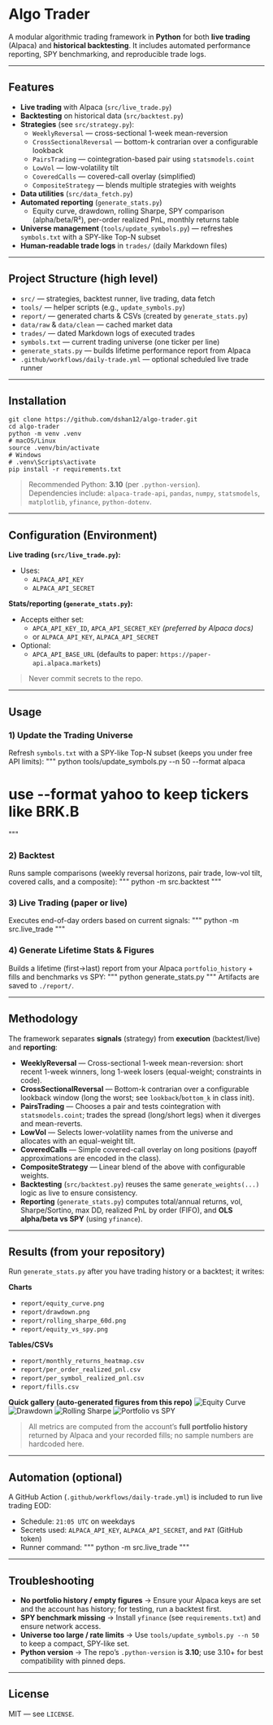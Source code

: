 # Algo Trader

A modular algorithmic trading framework in **Python** for both **live trading** (Alpaca) and **historical backtesting**. It includes automated performance reporting, SPY benchmarking, and reproducible trade logs.

---

## Features
- **Live trading** with Alpaca (`src/live_trade.py`)
- **Backtesting** on historical data (`src/backtest.py`)
- **Strategies** (see `src/strategy.py`):
  - `WeeklyReversal` — cross-sectional 1-week mean-reversion
  - `CrossSectionalReversal` — bottom-k contrarian over a configurable lookback
  - `PairsTrading` — cointegration-based pair using `statsmodels.coint`
  - `LowVol` — low-volatility tilt
  - `CoveredCalls` — covered-call overlay (simplified)
  - `CompositeStrategy` — blends multiple strategies with weights
- **Data utilities** (`src/data_fetch.py`)
- **Automated reporting** (`generate_stats.py`)
  - Equity curve, drawdown, rolling Sharpe, SPY comparison (alpha/beta/R²), per-order realized PnL, monthly returns table
- **Universe management** (`tools/update_symbols.py`) — refreshes `symbols.txt` with a SPY-like Top-N subset
- **Human-readable trade logs** in `trades/` (daily Markdown files)

---

## Project Structure (high level)
- `src/` — strategies, backtest runner, live trading, data fetch
- `tools/` — helper scripts (e.g., `update_symbols.py`)
- `report/` — generated charts & CSVs (created by `generate_stats.py`)
- `data/raw` & `data/clean` — cached market data
- `trades/` — dated Markdown logs of executed trades
- `symbols.txt` — current trading universe (one ticker per line)
- `generate_stats.py` — builds lifetime performance report from Alpaca
- `.github/workflows/daily-trade.yml` — optional scheduled live trade runner

---

## Installation
```
git clone https://github.com/dshan12/algo-trader.git
cd algo-trader
python -m venv .venv
# macOS/Linux
source .venv/bin/activate
# Windows
# .venv\Scripts\activate
pip install -r requirements.txt
```

> Recommended Python: **3.10** (per `.python-version`).  
> Dependencies include: `alpaca-trade-api`, `pandas`, `numpy`, `statsmodels`, `matplotlib`, `yfinance`, `python-dotenv`.

---

## Configuration (Environment)

**Live trading (`src/live_trade.py`):**
- Uses:
  - `ALPACA_API_KEY`
  - `ALPACA_API_SECRET`

**Stats/reporting (`generate_stats.py`):**
- Accepts either set:
  - `APCA_API_KEY_ID`, `APCA_API_SECRET_KEY` *(preferred by Alpaca docs)*  
  - or `ALPACA_API_KEY`, `ALPACA_API_SECRET`
- Optional:
  - `APCA_API_BASE_URL` (defaults to paper: `https://paper-api.alpaca.markets`)

> Never commit secrets to the repo.

---

## Usage

### 1) Update the Trading Universe
Refresh `symbols.txt` with a SPY-like Top-N subset (keeps you under free API limits):
"""
python tools/update_symbols.py --n 50 --format alpaca
# use --format yahoo to keep tickers like BRK.B
"""

### 2) Backtest
Runs sample comparisons (weekly reversal horizons, pair trade, low-vol tilt, covered calls, and a composite):
"""
python -m src.backtest
"""

### 3) Live Trading (paper or live)
Executes end-of-day orders based on current signals:
"""
python -m src.live_trade
"""

### 4) Generate Lifetime Stats & Figures
Builds a lifetime (first→last) report from your Alpaca `portfolio_history` + fills and benchmarks vs SPY:
"""
python generate_stats.py
"""
Artifacts are saved to `./report/`.

---

## Methodology

The framework separates **signals** (strategy) from **execution** (backtest/live) and **reporting**:

- **WeeklyReversal** — Cross-sectional 1-week mean-reversion: short recent 1-week winners, long 1-week losers (equal-weight; constraints in code).  
- **CrossSectionalReversal** — Bottom-k contrarian over a configurable lookback window (long the worst; see `lookback`/`bottom_k` in class init).  
- **PairsTrading** — Chooses a pair and tests cointegration with `statsmodels.coint`; trades the spread (long/short legs) when it diverges and mean-reverts.  
- **LowVol** — Selects lower-volatility names from the universe and allocates with an equal-weight tilt.  
- **CoveredCalls** — Simple covered-call overlay on long positions (payoff approximations are encoded in the class).  
- **CompositeStrategy** — Linear blend of the above with configurable weights.  
- **Backtesting** (`src/backtest.py`) reuses the same `generate_weights(...)` logic as live to ensure consistency.  
- **Reporting** (`generate_stats.py`) computes total/annual returns, vol, Sharpe/Sortino, max DD, realized PnL by order (FIFO), and **OLS alpha/beta vs SPY** (using `yfinance`).

---

## Results (from your repository)

Run `generate_stats.py` after you have trading history or a backtest; it writes:

**Charts**
- `report/equity_curve.png`  
- `report/drawdown.png`  
- `report/rolling_sharpe_60d.png`  
- `report/equity_vs_spy.png`

**Tables/CSVs**
- `report/monthly_returns_heatmap.csv`  
- `report/per_order_realized_pnl.csv`  
- `report/per_symbol_realized_pnl.csv`  
- `report/fills.csv`

**Quick gallery (auto-generated figures from this repo)**
![Equity Curve](report/equity_curve.png)
![Drawdown](report/drawdown.png)
![Rolling Sharpe](report/rolling_sharpe_60d.png)
![Portfolio vs SPY](report/equity_vs_spy.png)

> All metrics are computed from the account’s **full portfolio history** returned by Alpaca and your recorded fills; no sample numbers are hardcoded here.

---

## Automation (optional)

A GitHub Action (`.github/workflows/daily-trade.yml`) is included to run live trading EOD:
- Schedule: `21:05 UTC` on weekdays
- Secrets used: `ALPACA_API_KEY`, `ALPACA_API_SECRET`, and `PAT` (GitHub token)
- Runner command:
  """
  python -m src.live_trade
  """

---

## Troubleshooting

- **No portfolio history / empty figures** → Ensure your Alpaca keys are set and the account has history; for testing, run a backtest first.  
- **SPY benchmark missing** → Install `yfinance` (see `requirements.txt`) and ensure network access.  
- **Universe too large / rate limits** → Use `tools/update_symbols.py --n 50` to keep a compact, SPY-like set.  
- **Python version** → The repo’s `.python-version` is **3.10**; use 3.10+ for best compatibility with pinned deps.

---

## License
MIT — see `LICENSE`.
